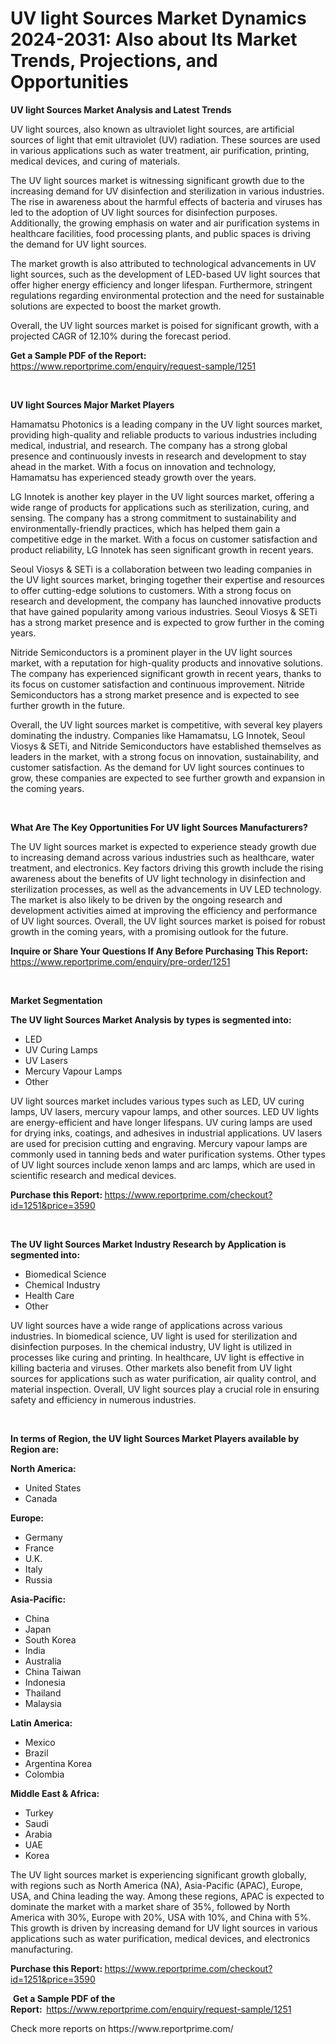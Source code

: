 <p><h1>UV light Sources Market Dynamics 2024-2031: Also about Its Market Trends, Projections, and Opportunities</h1></p><p><strong>UV light Sources Market Analysis and Latest Trends</strong></p>
<p><p>UV light sources, also known as ultraviolet light sources, are artificial sources of light that emit ultraviolet (UV) radiation. These sources are used in various applications such as water treatment, air purification, printing, medical devices, and curing of materials.</p><p>The UV light sources market is witnessing significant growth due to the increasing demand for UV disinfection and sterilization in various industries. The rise in awareness about the harmful effects of bacteria and viruses has led to the adoption of UV light sources for disinfection purposes. Additionally, the growing emphasis on water and air purification systems in healthcare facilities, food processing plants, and public spaces is driving the demand for UV light sources.</p><p>The market growth is also attributed to technological advancements in UV light sources, such as the development of LED-based UV light sources that offer higher energy efficiency and longer lifespan. Furthermore, stringent regulations regarding environmental protection and the need for sustainable solutions are expected to boost the market growth.</p><p>Overall, the UV light sources market is poised for significant growth, with a projected CAGR of 12.10% during the forecast period.</p></p>
<p><strong>Get a Sample PDF of the Report:&nbsp;</strong> <a href="https://www.reportprime.com/enquiry/request-sample/1251">https://www.reportprime.com/enquiry/request-sample/1251</a></p>
<p>&nbsp;</p>
<p><strong>UV light Sources Major Market Players</strong></p>
<p><p>Hamamatsu Photonics is a leading company in the UV light sources market, providing high-quality and reliable products to various industries including medical, industrial, and research. The company has a strong global presence and continuously invests in research and development to stay ahead in the market. With a focus on innovation and technology, Hamamatsu has experienced steady growth over the years.</p><p>LG Innotek is another key player in the UV light sources market, offering a wide range of products for applications such as sterilization, curing, and sensing. The company has a strong commitment to sustainability and environmentally-friendly practices, which has helped them gain a competitive edge in the market. With a focus on customer satisfaction and product reliability, LG Innotek has seen significant growth in recent years.</p><p>Seoul Viosys & SETi is a collaboration between two leading companies in the UV light sources market, bringing together their expertise and resources to offer cutting-edge solutions to customers. With a strong focus on research and development, the company has launched innovative products that have gained popularity among various industries. Seoul Viosys & SETi has a strong market presence and is expected to grow further in the coming years.</p><p>Nitride Semiconductors is a prominent player in the UV light sources market, with a reputation for high-quality products and innovative solutions. The company has experienced significant growth in recent years, thanks to its focus on customer satisfaction and continuous improvement. Nitride Semiconductors has a strong market presence and is expected to see further growth in the future.</p><p>Overall, the UV light sources market is competitive, with several key players dominating the industry. Companies like Hamamatsu, LG Innotek, Seoul Viosys & SETi, and Nitride Semiconductors have established themselves as leaders in the market, with a strong focus on innovation, sustainability, and customer satisfaction. As the demand for UV light sources continues to grow, these companies are expected to see further growth and expansion in the coming years.</p></p>
<p>&nbsp;</p>
<p><strong>What Are The Key Opportunities For UV light Sources Manufacturers?</strong></p>
<p><p>The UV light sources market is expected to experience steady growth due to increasing demand across various industries such as healthcare, water treatment, and electronics. Key factors driving this growth include the rising awareness about the benefits of UV light technology in disinfection and sterilization processes, as well as the advancements in UV LED technology. The market is also likely to be driven by the ongoing research and development activities aimed at improving the efficiency and performance of UV light sources. Overall, the UV light sources market is poised for robust growth in the coming years, with a promising outlook for the future.</p></p>
<p><strong>Inquire or Share Your Questions If Any Before Purchasing This Report:</strong> <a href="https://www.reportprime.com/enquiry/pre-order/1251">https://www.reportprime.com/enquiry/pre-order/1251</a></p>
<p>&nbsp;</p>
<p><strong>Market Segmentation</strong></p>
<p><strong>The UV light Sources Market Analysis by types is segmented into:</strong></p>
<p><ul><li>LED</li><li>UV Curing Lamps</li><li>UV Lasers</li><li>Mercury Vapour Lamps</li><li>Other</li></ul></p>
<p><p>UV light sources market includes various types such as LED, UV curing lamps, UV lasers, mercury vapour lamps, and other sources. LED UV lights are energy-efficient and have longer lifespans. UV curing lamps are used for drying inks, coatings, and adhesives in industrial applications. UV lasers are used for precision cutting and engraving. Mercury vapour lamps are commonly used in tanning beds and water purification systems. Other types of UV light sources include xenon lamps and arc lamps, which are used in scientific research and medical devices.</p></p>
<p><strong>Purchase this Report:&nbsp;</strong><a href="https://www.reportprime.com/checkout?id=1251&price=3590">https://www.reportprime.com/checkout?id=1251&price=3590</a></p>
<p>&nbsp;</p>
<p><strong>The UV light Sources Market Industry Research by Application is segmented into:</strong></p>
<p><ul><li>Biomedical Science</li><li>Chemical Industry</li><li>Health Care</li><li>Other</li></ul></p>
<p><p>UV light sources have a wide range of applications across various industries. In biomedical science, UV light is used for sterilization and disinfection purposes. In the chemical industry, UV light is utilized in processes like curing and printing. In healthcare, UV light is effective in killing bacteria and viruses. Other markets also benefit from UV light sources for applications such as water purification, air quality control, and material inspection. Overall, UV light sources play a crucial role in ensuring safety and efficiency in numerous industries.</p></p>
<p>&nbsp;</p>
<p><strong>In terms of Region, the UV light Sources Market Players available by Region are:</strong></p>
<p>
    <p> <strong> North America: </strong>
        <ul>
            <li>United States</li>
            <li>Canada</li>
        </ul>
        </p> 
    <p> <strong> Europe: </strong>
        <ul>
            <li>Germany</li>
            <li>France</li>
            <li>U.K.</li>
            <li>Italy</li>
            <li>Russia</li>
        </ul>
        </p> 
    <p> <strong> Asia-Pacific: </strong>
        <ul>
            <li>China</li>
            <li>Japan</li>
            <li>South Korea</li>
            <li>India</li>
            <li>Australia</li>
            <li>China Taiwan</li>
            <li>Indonesia</li>
            <li>Thailand</li>
            <li>Malaysia</li>
        </ul>
        </p> 
    <p> <strong> Latin America: </strong>
        <ul>
            <li>Mexico</li>
            <li>Brazil</li>
            <li>Argentina Korea</li>
            <li>Colombia</li>
        </ul>
        </p> 
    <p> <strong> Middle East & Africa: </strong>
        <ul>
            <li>Turkey</li>
            <li>Saudi</li>
            <li>Arabia</li>
            <li>UAE</li>
            <li>Korea</li>
        </ul>
    </p>
    </p>
<p><p>The UV light sources market is experiencing significant growth globally, with regions such as North America (NA), Asia-Pacific (APAC), Europe, USA, and China leading the way. Among these regions, APAC is expected to dominate the market with a market share of 35%, followed by North America with 30%, Europe with 20%, USA with 10%, and China with 5%. This growth is driven by increasing demand for UV light sources in various applications such as water purification, medical devices, and electronics manufacturing.</p></p>
<p><strong>Purchase this Report: </strong><a href="https://www.reportprime.com/checkout?id=1251&price=3590">https://www.reportprime.com/checkout?id=1251&price=3590</a></p>
<p>&nbsp;<strong>Get a Sample PDF of the Report:&nbsp;&nbsp;</strong><a href="https://www.reportprime.com/enquiry/request-sample/1251">https://www.reportprime.com/enquiry/request-sample/1251</a></p>
<p><strong></strong></p>
<p>Check more reports on https://www.reportprime.com/</p>